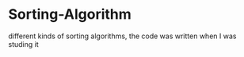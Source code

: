 # Sorting-Algorithm
different kinds of sorting algorithms, the code was written when I was studing it
